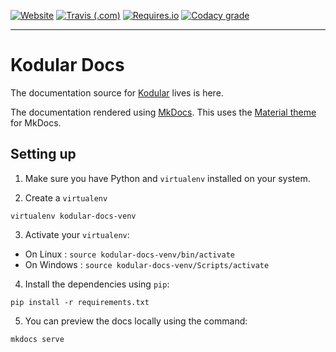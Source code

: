 [![Website](https://img.shields.io/website-up-down-green-red/http/shields.io.svg?label=docs.kodular.io&style=for-the-badge)](https://docs.kodular.io) [![Travis (.com)](https://img.shields.io/travis/com/Kodular/Documentation.svg?style=for-the-badge&logo=travis)](https://travis-ci.com/Kodular/Documentation) [![Requires.io](https://img.shields.io/requires/github/Kodular/Documentation.svg?style=for-the-badge)](https://github.com/Kodular/Documentation/blob/master/requirements.txt) [![Codacy grade](https://img.shields.io/codacy/grade/23f3670699814e039eb585df4c60bb76.svg?style=popout-square&logo=codacy)](https://github.com/Kodular/Documentation)

---

# Kodular Docs


The documentation source for [Kodular](https://www.kodular.io) lives is here.

The documentation rendered using [MkDocs](https://www.mkdocs.org).
This uses the [Material theme](https://squidfunk.github.io/mkdocs-material) for MkDocs.

## Setting up
1. Make sure you have Python and `virtualenv` installed on your system.

2. Create a `virtualenv`
```
virtualenv kodular-docs-venv
```

3. Activate your `virtualenv`:
  - On Linux : `source kodular-docs-venv/bin/activate`
  - On Windows : `source kodular-docs-venv/Scripts/activate`

4. Install the dependencies using `pip`:
```
pip install -r requirements.txt
``` 

5. You can preview the docs locally using the command:
```
mkdocs serve
```
